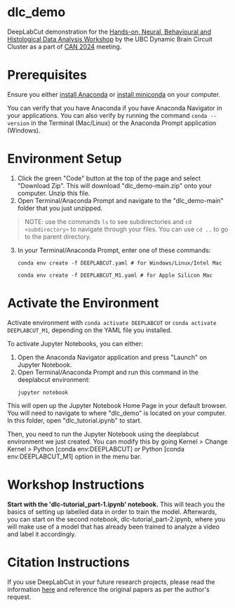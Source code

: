 # dlc_demo
DeepLabCut demonstration for the [Hands-on, Neural, Behavioural and Histological Data Analysis Workshop](https://can-acn.org/meeting-2024/satellite-events/hands-on-neural-behavioural-and-histological-data-analysis-workshop-can2024-satellite/) by the UBC Dynamic Brain Circuit Cluster as a part of [CAN 2024](https://can-acn.org/meeting-2024/) meeting.

# Prerequisites
Ensure you either [install Anaconda](https://www.anaconda.com/download) or [install miniconda](https://docs.anaconda.com/free/miniconda/miniconda-install/) on your computer. 

You can verify that you have Anaconda if you have Anaconda Navigator in your applications. You can also verify by running the command `conda --version` in the Terminal (Mac/Linux) or the Anaconda Prompt application (Windows).

# Environment Setup

1. Click the green "Code" button at the top of the page and select "Download Zip". This will download "dlc_demo-main.zip" onto your computer. Unzip this file.
2. Open Terminal/Anaconda Prompt and navigate to the "dlc_demo-main" folder that you just unzipped.
> NOTE: use the commands `ls` to see subdirectories and `cd <subdirectory>` to navigate through your files. You can use `cd ..` to go to the parent directory.
3. In your Terminal/Anaconda Prompt, enter one of these commands:
    ```
    conda env create -f DEEPLABCUT.yaml # for Windows/Linux/Intel Mac
    ```

    ```
    conda env create -f DEEPLABCUT_M1.yaml # for Apple Silicon Mac
    ```
# Activate the Environment

Activate environment with `conda activate DEEPLABCUT` or `conda activate DEEPLABCUT_M1`, depending on the YAML file you installed.

To activate Jupyter Notebooks, you can either:

1. Open the Anaconda Navigator application and press "Launch" on Jupyter Notebook.
2. Open Terminal/Anaconda Prompt and run this command in the deeplabcut environment:
    ```
    jupyter notebook
    ```
This will open up the Jupyter Notebook Home Page in your default browser. You will need to navigate to where "dlc_demo" is located on your computer. In this folder, open "dlc_tutorial.ipynb" to start.

Then, you need to run the Jupyter Notebook using the deeplabcut environment we just created. You can modify this by going Kernel > Change Kernel > Python [conda env:DEEPLABCUT] <em>or</em> Python [conda env:DEEPLABCUT_M1] option in the menu bar.

# Workshop Instructions

<b>Start with the 'dlc-tutorial_part-1.ipynb' notebook.</b> This will teach you the basics of setting up labelled data in order to train the model.
Afterwards, you can start on the second notebook, dlc-tutorial_part-2.ipynb, where you will make use of a model that has already been trained to analyze a video and label it accordingly.

# Citation Instructions

If you use DeepLabCut in your future research projects, please read the information <a href="https://github.com/DeepLabCut/DeepLabCut?tab=readme-ov-file">here</a> and reference the original papers as per the author's request. 